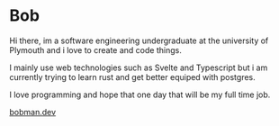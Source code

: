 # Bob

Hi there, im a software engineering undergraduate at the university of Plymouth
and i love to create and code things.

I mainly use web technologies such as Svelte and Typescript but i am currently
trying to learn rust and get better equiped with postgres.

I love programming and hope that one day that will be my full time job.

[bobman.dev](https://bobman.dev)
